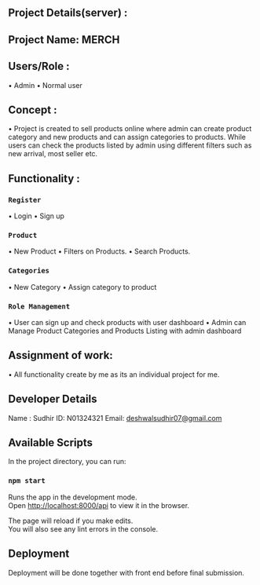 ## Project Details(server) :
## Project Name: MERCH

## Users/Role : 
•	Admin 
•	Normal user

## Concept :
•	Project is created to sell products online where admin can create product category and new products and can assign categories to products. While users can check the products listed by admin using different filters such as new arrival, most seller etc.

## Functionality :
### `Register`  
•	Login
•	Sign up

### `Product`
•	New Product
•	Filters on Products.
•	Search Products.

### `Categories`
•	New Category
•	Assign category to product

### `Role Management` 
•	User can sign up and check products with user dashboard
•	Admin can Manage Product Categories and Products Listing with admin dashboard


## Assignment of work:
•	All functionality create by me as its an individual  project for me.

## Developer Details
Name : Sudhir
ID: N01324321
Email: deshwalsudhir07@gmail.com

## Available Scripts

In the project directory, you can run:

### `npm start`

Runs the app in the development mode.<br />
Open [http://localhost:8000/api](http://localhost:8000/api) to view it in the browser.

The page will reload if you make edits.<br />
You will also see any lint errors in the console.

## Deployment

Deployment will be done together with front end before final submission.
